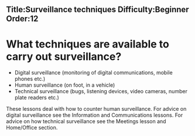 Title:Surveillance techniques
Difficulty:Beginner
Order:12
---
<h1>What techniques are available to carry out surveillance?</h1><p><ul><li>Digital surveillance (monitoring of digital communications, mobile phones etc.)</li><li>Human surveillance (on foot, in a vehicle)</li><li>Technical surveillance (bugs, listening devices, video cameras, number plate readers etc.)</li></ul></p><p>These lessons deal with how to counter human surveillance. For advice on digital surveillance see the Information and Communications lessons. For advice on how technical surveillance see the Meetings lesson and Home/Office section.</p>